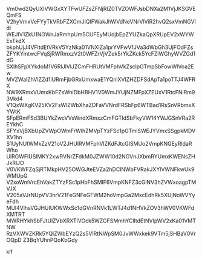 Vm0wd2QyUXlVWGxXYTFwUFZsZFNjRlZ0TVZOWFJsbDNXa2M1VjJKSGVEQmFS
V2hyVmxVeFYyTkVRbFZXCmJIQlFWakJhWVdNeVNrVlViR2hvQ2sxVmNGVldi
WEJIV1ZkU1NGWnJaRmhpUm5CUFEyMUdjbEpZYUZkaQpXRUpEV2xWYWExTkdX
bkphUjJ4VFltdEtVRkV5YzNka01VNXlZa1prYVFwV1JVa3dWbGh3UjFOdFZs
ZFYKYmtwcFVqSjRWRmxzV2t0WFZrVjVZek5rYkZKck5YcFZiWGhyWVZGd1dG
SXlhSFpXYkdoM1V6RlJlVlJZCmFHRUtVMFphVkZsclpGTmpSbFowWlVoa2Ew
MVZWalZhVlZZd1lURmFjbGRxUmxwaE1YQnlXVlZHZDFSdApTa1poTTJ4WFRX
NW9XRmxVUmxKbFZsWnlDbHBHV1V0WmJYUjNZMFpXZEUxV1RtcFNiRm93Vkd4
V1QxWXgKV25KV2FsWlZWbXhaZDFaVVNrdFRSbFp6WTBad1RsSnVRbmxXYWtK
SFpERmFSd3BUYkZwcVVsWndXRmxzCmFGTldSbFkyVW14YWJGSnVRa2REYkhC
SFYxVjBXbUpZVWpOWmFrWlhZMVpTYzFSc1pGTmlSWEJYVmxSSgpkMDVXV1hn
S1UyNUtWMkZzV21oV2JHUlRVMFphVlZKdFJtcGlSMUo2VmpKNGEyRldaRWho
UlRGWFlUSlMKY2xwRVNrZFdkM0JZWW10d2NGVnJXbmRYUmxKWENsZHJkRlJO
V0VKWFZqSjRTMkpHV25OWGJteEVZa2hDClNWbFVRakJXYlVWNFkwUk9WMUpG
V2xoWmVrcEhVakZTYzFSc1pHbFhSMlF6VmpKNFZ3cGlNV3hZVWxoagpTMVJX
V205aVJrNUpVV3hrV21FeGNFeGFWM2hoVmpGa2MxcEdhRk5XUjNoWVYyeFdh
MUl4VlhsVGJHUlUKWWxSc1dGVnRNVk1LWTJ4d1NHVkZOV3hWV0VKWFdXMTRT
MWRHYkhSbFJtUlZVbXRXTlVOck5WZGFSMmhYClltdEtNVlpWV2xKa01VMTNW
RzVXWVZKRk5YQlZWbEYzQ2s5VlRtNWpSM0JvWWxkek9VTm5jSHBaV0VrOQpD
Z3BqYUhnPQoKbGdy

klf